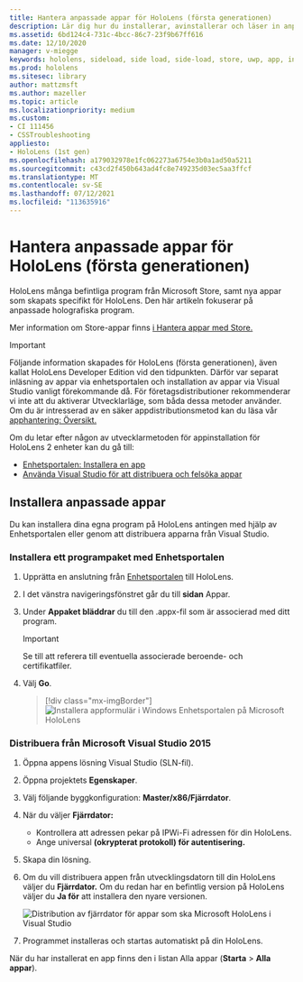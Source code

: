 ```yaml
---
title: Hantera anpassade appar för HoloLens (första generationen)
description: Lär dig hur du installerar, avinstallerar och läser in anpassade holografiska appar på HoloLens-enheter med hjälp av Enhetsportalen och Visual Studio.
ms.assetid: 6bd124c4-731c-4bcc-86c7-23f9b67ff616
ms.date: 12/10/2020
manager: v-miegge
keywords: hololens, sideload, side load, side-load, store, uwp, app, install
ms.prod: hololens
ms.sitesec: library
author: mattzmsft
ms.author: mazeller
ms.topic: article
ms.localizationpriority: medium
ms.custom:
- CI 111456
- CSSTroubleshooting
appliesto:
- HoloLens (1st gen)
ms.openlocfilehash: a179032978e1fc062273a6754e3b0a1ad50a5211
ms.sourcegitcommit: c43cd2f450b643ad4fc8e749235d03ec5aa3ffcf
ms.translationtype: MT
ms.contentlocale: sv-SE
ms.lasthandoff: 07/12/2021
ms.locfileid: "113635916"
---
```

# <a name="manage-custom-apps-for-hololens-1st-gen"></a>Hantera anpassade appar för HoloLens (första generationen)

HoloLens många befintliga program från Microsoft Store, samt nya appar som skapats specifikt för HoloLens. Den här artikeln fokuserar på anpassade holografiska program.  

Mer information om Store-appar finns [i Hantera appar med Store.](holographic-store-apps.md)

> [!IMPORTANT]
> Följande information skapades för HoloLens (första generationen), även kallat HoloLens Developer Edition vid den tidpunkten. Därför var separat inläsning av appar via enhetsportalen och installation av appar via Visual Studio vanligt förekommande då. För företagsdistributioner rekommenderar vi inte att du aktiverar Utvecklarläge, som båda dessa metoder använder. Om du är intresserad av en säker appdistributionsmetod kan du läsa vår [apphantering: Översikt.](app-deploy-overview.md)
>
> Om du letar efter någon av utvecklarmetoden för appinstallation för HoloLens 2 enheter kan du gå till:
>
> - [Enhetsportalen: Installera en app](/windows/mixed-reality/develop/platform-capabilities-and-apis/using-the-windows-device-portal#installing-an-app)
> - [Använda Visual Studio för att distribuera och felsöka appar](/windows/mixed-reality/develop/platform-capabilities-and-apis/using-visual-studio)

## <a name="install-custom-apps"></a>Installera anpassade appar

Du kan installera dina egna program på HoloLens antingen med hjälp av Enhetsportalen eller genom att distribuera apparna från Visual Studio.

### <a name="installing-an-application-package-with-the-device-portal"></a>Installera ett programpaket med Enhetsportalen

1. Upprätta en anslutning från [Enhetsportalen](/windows/mixed-reality/using-the-windows-device-portal) till HoloLens.

1. I det vänstra navigeringsfönstret går du till **sidan** Appar.

1. Under **Appaket bläddrar** du till den .appx-fil som är associerad med ditt program.

   > [!IMPORTANT]
   > Se till att referera till eventuella associerade beroende- och certifikatfiler.

1. Välj **Go**.

   > [!div class="mx-imgBorder"]
   > ![Installera appformulär i Windows Enhetsportalen på Microsoft HoloLens](images/deviceportal-appmanager.jpg)

### <a name="deploying-from-microsoft-visual-studio-2015"></a>Distribuera från Microsoft Visual Studio 2015

1. Öppna appens lösning Visual Studio (SLN-fil).

1. Öppna projektets **Egenskaper**.

1. Välj följande byggkonfiguration: **Master/x86/Fjärrdator**.

1. När du väljer **Fjärrdator:**
   - Kontrollera att adressen pekar på IPWi-Fi adressen för din HoloLens.
   - Ange universal **(okrypterat protokoll) för autentisering.**
   
1. Skapa din lösning.

1. Om du vill distribuera appen från utvecklingsdatorn till din HoloLens väljer du **Fjärrdator.** Om du redan har en befintlig version på HoloLens väljer du **Ja för** att installera den nyare versionen.  

   ![Distribution av fjärrdator för appar som ska Microsoft HoloLens i Visual Studio](images/vs2015-remotedeployment.jpg)  
   
1. Programmet installeras och startas automatiskt på din HoloLens.

När du har installerat en app finns den  i listan Alla appar (**Starta**  >  **Alla appar**).
